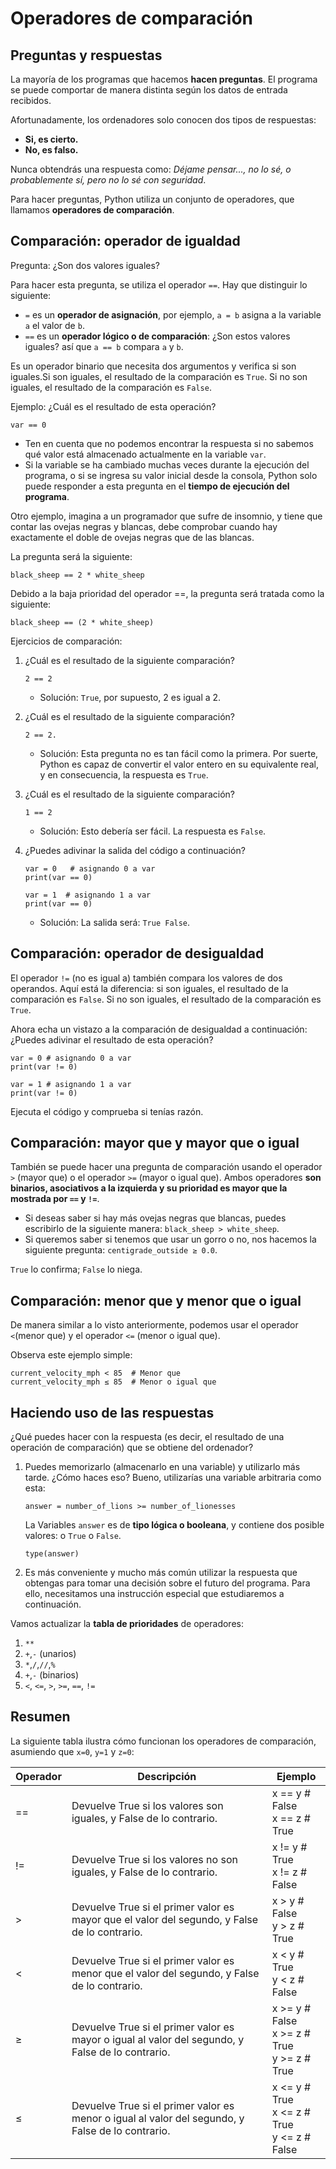 # Operadores de comparación

## Preguntas y respuestas

La mayoría de los programas que hacemos **hacen preguntas**. El programa se puede comportar de manera distinta según los datos de entrada recibidos. 

Afortunadamente, los ordenadores solo conocen dos tipos de respuestas:

* **Si, es cierto.**
* **No, es falso.**

Nunca obtendrás una respuesta como: *Déjame pensar..., no lo sé, o probablemente sí, pero no lo sé con seguridad*.

Para hacer preguntas, Python utiliza un conjunto de operadores, que llamamos **operadores de comparación**.

## Comparación: operador de igualdad

Pregunta: ¿Son dos valores iguales?

Para hacer esta pregunta, se utiliza el operador `==`. Hay que distinguir lo siguiente:

* `=` es un **operador de asignación**, por ejemplo, `a = b` asigna a la variable `a` el valor de `b`.
* `==` es un **operador lógico o de comparación**: ¿Son estos valores iguales? así que `a == b` compara `a` y `b`.

Es un operador binario que necesita dos argumentos y verifica si son iguales.Si son iguales, el resultado de la comparación es `True`. Si no son iguales, el resultado de la comparación es `False`.

Ejemplo: ¿Cuál es el resultado de esta operación?

```
var == 0
```

* Ten en cuenta que no podemos encontrar la respuesta si no sabemos qué valor está almacenado actualmente en la variable `var`.
* Si la variable se ha cambiado muchas veces durante la ejecución del programa, o si se ingresa su valor inicial desde la consola, Python solo puede responder a esta pregunta en el **tiempo de ejecución del programa**.

Otro ejemplo, imagina a un programador que sufre de insomnio, y tiene que contar las ovejas negras y blancas, debe comprobar cuando hay exactamente el doble de ovejas negras que de las blancas.

La pregunta será la siguiente:

```
black_sheep == 2 * white_sheep
```

Debido a la baja prioridad del operador ==, la pregunta será tratada como la siguiente:

```
black_sheep == (2 * white_sheep)
```

Ejercicios de comparación:

1. ¿Cuál es el resultado de la siguiente comparación?

    `2 == 2`

    * Solución: `True`, por supuesto, 2 es igual a 2. 

2. ¿Cuál es el resultado de la siguiente comparación?

    `2 == 2.`

    * Solución: Esta pregunta no es tan fácil como la primera. Por suerte, Python es capaz de convertir el valor entero en su equivalente real, y en consecuencia, la respuesta es `True`.

3. ¿Cuál es el resultado de la siguiente comparación?

    `1 == 2`

    * Solución: Esto debería ser fácil. La respuesta es `False`.

4. ¿Puedes adivinar la salida del código a continuación?

    ```
    var = 0   # asignando 0 a var
    print(var == 0)
    
    var = 1  # asignando 1 a var
    print(var == 0)
    ```

    * Solución: La salida será: `True False`.
    
## Comparación: operador de desigualdad

El operador `!=` (no es igual a) también compara los valores de dos operandos. Aquí está la diferencia: si son iguales, el resultado de la comparación es `False`. Si no son iguales, el resultado de la comparación es `True`.

Ahora echa un vistazo a la comparación de desigualdad a continuación: ¿Puedes adivinar el resultado de esta operación?

```
var = 0 # asignando 0 a var
print(var != 0)

var = 1 # asignando 1 a var
print(var != 0)
```

Ejecuta el código y comprueba si tenías razón.

## Comparación: mayor que y mayor que o igual

También se puede hacer una pregunta de comparación usando el operador `>` (mayor que) o el operador `>=` (mayor o igual que). Ambos operadores **son binarios, asociativos a la izquierda y su prioridad es mayor que la mostrada por `==` y `!=`**.

* Si deseas saber si hay más ovejas negras que blancas, puedes escribirlo de la siguiente manera: `black_sheep > white_sheep`.
* Si queremos saber si tenemos que usar un gorro o no, nos hacemos la siguiente pregunta: `centigrade_outside ≥ 0.0`.

`True` lo confirma; `False` lo niega.

## Comparación: menor que y menor que o igual

De manera similar a lo visto anteriormente, podemos usar el operador `<`(menor que) y el operador `<=` (menor o igual que).

Observa este ejemplo simple:

```
current_velocity_mph < 85  # Menor que
current_velocity_mph ≤ 85  # Menor o igual que
```

## Haciendo uso de las respuestas

¿Qué puedes hacer con la respuesta (es decir, el resultado de una operación de comparación) que se obtiene del ordenador?

1. Puedes memorizarlo (almacenarlo en una variable) y utilizarlo más tarde. ¿Cómo haces eso? Bueno, utilizarías una variable arbitraria como esta:

    ```
    answer = number_of_lions >= number_of_lionesses
    ```

    La Variables `answer` es de **tipo lógica o booleana**, y contiene dos posible valores: o `True` o `False`.
    ```
    type(answer)
    ```

2. Es más conveniente y mucho más común utilizar la respuesta que obtengas para tomar una decisión sobre el futuro del programa. Para ello, necesitamos una instrucción especial que estudiaremos a continuación.


Vamos actualizar la **tabla de prioridades** de operadores:

1. `**`
2. `+`,`-` (unarios)
3. `*`,`/`,`//`,`%`
4. `+`,`-` (binarios)
5. `<`, `<=`, `>`, `>=`, `==`, `!=`

## Resumen

La siguiente tabla ilustra cómo funcionan los operadores de comparación, asumiendo que `x=0`, `y=1` y `z=0`:

|Operador |	Descripción |Ejemplo|
|----------|----------|----------|
|== 	|Devuelve True si los valores son iguales, y False de lo contrario.| x == y  # False <br> x == z  # True|
|!= 	|Devuelve True si los valores no son iguales, y False de lo contrario.|x != y  # True <br> x != z  # False|
|> 	    |Devuelve True si el primer valor es mayor que el valor del segundo, y False de lo contrario.|x > y  # False <br> y > z  # True|
|< 	    | Devuelve True si el primer valor es menor que el valor del segundo, y False de lo contrario.| x < y  # True <br> y < z  # False |
|≥ 	    | Devuelve True si el primer valor es mayor o igual al valor del segundo, y False de lo contrario.| x >= y  # False <br> x >= z  # True <br> y >= z  # True|
|≤ 	    | Devuelve True si el primer valor es menor o igual al valor del segundo, y False de lo contrario. | x <= y  # True <br> x <= z  # True <br> y <= z  # False |